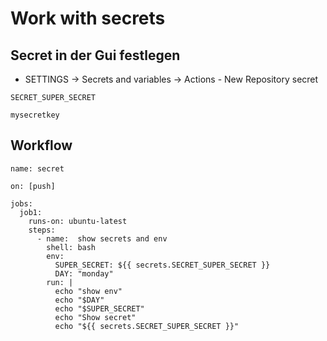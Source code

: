 # Work with secrets 

## Secret in der Gui festlegen 

 * SETTINGS -> Secrets and variables -> Actions - New Repository secret 

```
SECRET_SUPER_SECRET
```

```
mysecretkey 
```

## Workflow 

```
name: secret 

on: [push]

jobs:
  job1:
    runs-on: ubuntu-latest
    steps:
      - name:  show secrets and env  
        shell: bash
        env:
          SUPER_SECRET: ${{ secrets.SECRET_SUPER_SECRET }}
          DAY: "monday"
        run: |
          echo "show env"
          echo "$DAY"
          echo "$SUPER_SECRET"
          echo "Show secret" 
          echo "${{ secrets.SECRET_SUPER_SECRET }}"
